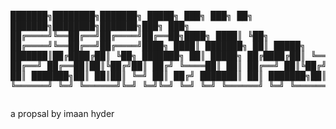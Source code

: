 <!DOCTYPE html PUBLIC "-//W3C//DTD XHTML 1.0 Transitional//EN"
"http://www.w3.org/TR/xhtml1/DTD/xhtml1-transitional.dtd"> 
<html xmlns="http://www.w3.org/1999/xhtml">
    <head>
    </head>
    <body>
        <pre>

███████╗████████╗███████╗ █████╗ ███╗   ███╗    ██╗      ███████╗████████╗███████╗███╗   ███╗
██╔════╝╚══██╔══╝██╔════╝██╔══██╗████╗ ████║    ╚██╗     ██╔════╝╚══██╔══╝██╔════╝████╗ ████║
███████╗   ██║   █████╗  ███████║██╔████╔██║     ╚██╗    ███████╗   ██║   █████╗  ██╔████╔██║
╚════██║   ██║   ██╔══╝  ██╔══██║██║╚██╔╝██║     ██╔╝    ╚════██║   ██║   ██╔══╝  ██║╚██╔╝██║
███████║   ██║   ███████╗██║  ██║██║ ╚═╝ ██║    ██╔╝     ███████║   ██║   ███████╗██║ ╚═╝ ██║
╚══════╝   ╚═╝   ╚══════╝╚═╝  ╚═╝╚═╝     ╚═╝    ╚═╝      ╚══════╝   ╚═╝   ╚══════╝╚═╝     ╚═╝
      </pre>
    </body>
</html>

a propsal by imaan hyder

